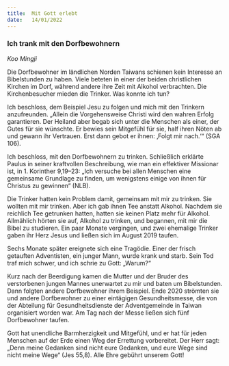 ```yaml
---
title:  Mit Gott erlebt
date:   14/01/2022
---
```


### Ich trank mit den Dorfbewohnern

_Koo Mingji_

Die Dorfbewohner im ländlichen Norden Taiwans schienen kein Interesse an ­Bibelstunden zu haben. Viele beteten in einer der beiden christlichen Kirchen im Dorf, während andere ihre Zeit mit Alkohol verbrachten. Die Kirchenbesucher mieden die Trinker. Was konnte ich tun?

Ich beschloss, dem Beispiel Jesu zu folgen und mich mit den Trinkern anzufreunden. „Allein die Vorgehensweise Christi wird den wahren Erfolg garantieren. Der Heiland aber begab sich unter die Menschen als einer, der Gutes für sie wünschte. Er bewies sein Mitgefühl für sie, half ihren Nöten ab und gewann ihr Vertrauen. Erst dann gebot er ihnen: ‚Folgt mir nach.‘“ (SGA 106).

Ich beschloss, mit den Dorfbewohnern zu trinken. Schließlich erklärte Paulus in seiner kraftvollen Beschreibung, wie man ein effektiver Missionar ist, in 1. Korinther 9,19–23: „Ich versuche bei allen Menschen eine gemeinsame Grundlage zu finden, um wenigstens einige von ihnen für Christus zu gewinnen“ (NLB).

Die Trinker hatten kein Problem damit, gemeinsam mit mir zu trinken. Sie wollten mit mir trinken. Aber ich gab ihnen Tee anstatt Alkohol. Nachdem sie reichlich Tee getrunken hatten, hatten sie keinen Platz mehr für Alkohol. Allmählich hörten sie auf, Alkohol zu trinken, und begannen, mit mir die Bibel zu studieren. Ein paar Monate vergingen, und zwei ehemalige Trinker gaben ihr Herz Jesus und ließen sich im August 2019 taufen.

Sechs Monate später ereignete sich eine Tragödie. Einer der frisch getauften Adventisten, ein junger Mann, wurde krank und starb. Sein Tod traf mich schwer, und ich schrie zu Gott: „Warum?“

Kurz nach der Beerdigung kamen die Mutter und der Bruder des verstorbenen jungen Mannes unerwartet zu mir und baten um Bibelstunden. Dann folgten andere Dorfbewohner ihrem Beispiel. Ende 2020 strömten sie und andere Dorfbewohner zu einer eintägigen Gesundheitsmesse, die von der Abteilung für Gesundheitsdienste der Adventgemeinde in Taiwan organisiert worden war. Am Tag nach der Messe ließen sich fünf Dorfbewohner taufen.

Gott hat unendliche Barmherzigkeit und Mitgefühl, und er hat für jeden Menschen auf der Erde einen Weg der Errettung vorbereitet. Der Herr sagt: „Denn meine Gedanken sind nicht eure Gedanken, und eure Wege sind nicht meine Wege“ (Jes 55,8). Alle Ehre gebührt unserem Gott!